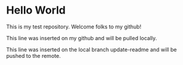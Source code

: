 # Hello World

This is my test repository. Welcome folks to my github!

This line was inserted on my github and will be pulled locally.

This line was inserted on the local branch update-readme and will be pushed to the remote.
